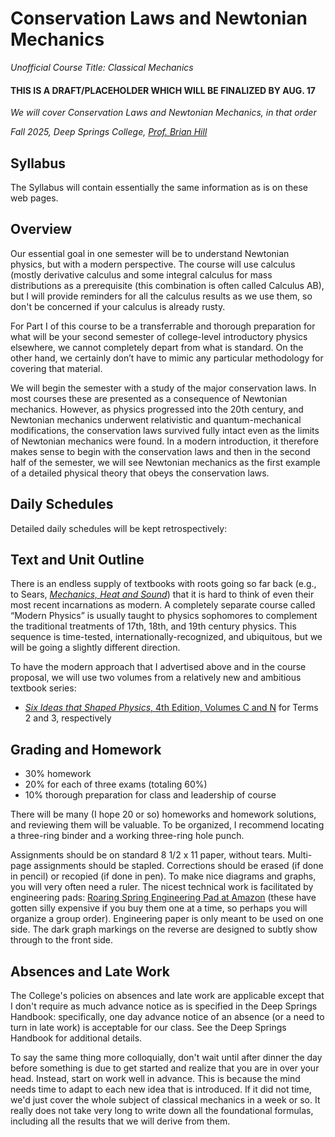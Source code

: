 # Conservation Laws and Newtonian Mechanics

*Unofficial Course Title: Classical Mechanics*

#### THIS IS A DRAFT/PLACEHOLDER WHICH WILL BE FINALIZED BY AUG. 17


*We will cover Conservation Laws and Newtonian Mechanics, in that order*

*Fall 2025, Deep Springs College, [Prof. Brian Hill](https://brianhill.github.io)*

## Syllabus

The Syllabus will contain essentially the same information as is on these web pages.

## Overview

Our essential goal in one semester will be to understand Newtonian physics, but with a modern perspective. The course will use calculus (mostly derivative calculus and some integral calculus for mass distributions as a prerequisite (this combination is often called Calculus AB), but I will provide reminders for all the calculus results as we use them, so don't be concerned if your calculus is already rusty.

For Part I of this course to be a transferrable and thorough preparation for what will be your second semester of college-level introductory physics elsewhere, we cannot completely depart from what is standard. On the other hand, we certainly don’t have to mimic any particular methodology for covering that material.

We will begin the semester with a study of the major conservation laws. In most courses these are presented as a consequence of Newtonian mechanics. However, as physics progressed into the 20th century, and Newtonian mechanics underwent relativistic and quantum-mechanical modifications, the conservation laws survived fully intact even as the limits of Newtonian mechanics were found. In a modern introduction, it therefore makes sense to begin with the conservation laws and then in the second half of the semester, we will see Newtonian mechanics as the first example of a detailed physical theory that obeys the conservation laws.

## Daily Schedules

Detailed daily schedules will be kept retrospectively:

## Text and Unit Outline

There is an endless supply of textbooks with roots going so far back (e.g., to Sears, [*Mechanics, Heat and Sound*](https://archive.org/details/mechanicsheatsou0000unse)) that it is hard
to think of even their most recent incarnations as modern. A completely separate course called &ldquo;Modern Physics&rdquo; is usually taught to physics sophomores to complement the traditional treatments of 17th, 18th, and 19th century physics. This sequence is time-tested, internationally-recognized, and ubiquitous, but we will be going a slightly different direction.

To have the modern approach that I advertised above and in the course proposal, we will use two volumes from a relatively new and ambitious textbook series:

* [*Six Ideas that Shaped Physics*, 4th Edition, Volumes C and N](http://www.physics.pomona.edu/sixideas/) for Terms 2 and 3, respectively

## Grading and Homework

* 30% homework
* 20% for each of three exams (totaling 60%)
* 10% thorough preparation for class and leadership of course 

There will be many (I hope 20 or so) homeworks and homework solutions, and reviewing them will be valuable. To be organized, I recommend locating a three-ring binder and a working three-ring hole punch.

Assignments should be on standard 8 1/2 x 11 paper, without tears. Multi-page assignments should be stapled. Corrections should be erased (if done in pencil) or recopied (if done in pen). To make nice diagrams and graphs, you will very often need a ruler. The nicest technical work is facilitated by engineering pads: [Roaring Spring Engineering Pad at Amazon](https://a.co/d/9vkXSes) (these have gotten silly expensive if you buy them one at a time, so perhaps you will organize a group order). Engineering paper is only meant to be used on one side. The dark graph markings on the reverse are designed to subtly show through to the front side.

## Absences and Late Work

The College's policies on absences and late work are applicable except that I don't require as much advance notice as is specified in the Deep Springs Handbook: specifically, one day advance notice of an absence (or a need to turn in late work) is acceptable for our class. See the Deep Springs Handbook for additional details.

To say the same thing more colloquially, don't wait until after dinner the day before something is due to get started and realize that you are in over your head. Instead, start on work well in advance. This is because the mind needs time to adapt to each new idea that is introduced. If it did not time, we'd just cover the whole subject of classical mechanics in a week or so. It really does not take very long to write down all the foundational formulas, including all the results that we will derive from them.
